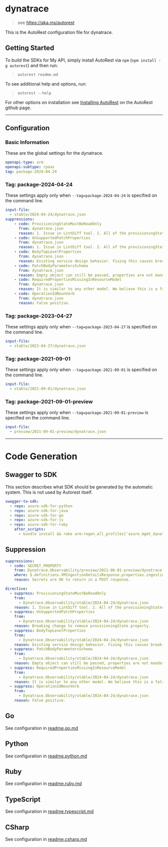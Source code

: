 # dynatrace

> see https://aka.ms/autorest

This is the AutoRest configuration file for dynatrace.

## Getting Started

To build the SDKs for My API, simply install AutoRest via `npm` (`npm install -g autorest`) and then run:

> `autorest readme.md`

To see additional help and options, run:

> `autorest --help`

For other options on installation see [Installing AutoRest](https://aka.ms/autorest/install) on the AutoRest github page.

---

## Configuration

### Basic Information

These are the global settings for the dynatrace.

```yaml
openapi-type: arm
openapi-subtype: rpaas
tag: package-2024-04-24
```

### Tag: package-2024-04-24

These settings apply only when `--tag=package-2024-04-24` is specified on the command line.

```yaml $(tag) == 'package-2024-04-24'
input-file:
  - stable/2024-04-24/dynatrace.json
suppressions:
    - code: ProvisioningStateMustBeReadOnly
      from: dynatrace.json
      reason: 1. Issue in LintDiff tool. 2. All of the provisioningStates are marked as readOnly, we believe this is a false positive.  Related issue:https://github.com/Azure/azure-openapi-validator/issues/637
    - code: UnSupportedPatchProperties
      from: dynatrace.json
      reason: 1. Issue in LintDiff tool. 2. All of the provisioningStates are marked as readOnly, we believe this is a false positive.  Related issue:https://github.com/Azure/azure-openapi-validator/issues/637
    - code: BodyTopLevelProperties
      from: dynatrace.json
      reason: Existing service design behavior. Fixing this causes breaking changes.
    - code: PatchBodyParametersSchema
      from: dynatrace.json
      reason: Empty object can still be passed, properties are not mandatory for the update schema.
    - code: RequiredPropertiesMissingInResourceModel
      from: dynatrace.json
      reason: It is similar to any other model. We believe this is a false positive.
    - code: OperationIdNounVerb
      from: dynatrace.json
      reason: False positive.
```

### Tag: package-2023-04-27

These settings apply only when `--tag=package-2023-04-27` is specified on the command line.

```yaml $(tag) == 'package-2023-04-27'
input-file:
  - stable/2023-04-27/dynatrace.json
```

### Tag: package-2021-09-01

These settings apply only when `--tag=package-2021-09-01` is specified on the command line.

```yaml $(tag) == 'package-2021-09-01'
input-file:
  - stable/2021-09-01/dynatrace.json
```

### Tag: package-2021-09-01-preview

These settings apply only when `--tag=package-2021-09-01-preview` is specified on the command line.

```yaml $(tag) == 'package-2021-09-01-preview'
input-file:
  - preview/2021-09-01-preview/dynatrace.json
```

---

# Code Generation

## Swagger to SDK

This section describes what SDK should be generated by the automatic system.
This is not used by Autorest itself.

```yaml $(swagger-to-sdk)
swagger-to-sdk:
  - repo: azure-sdk-for-python
  - repo: azure-sdk-for-java
  - repo: azure-sdk-for-go
  - repo: azure-sdk-for-js
  - repo: azure-sdk-for-ruby
    after_scripts:
      - bundle install && rake arm:regen_all_profiles['azure_mgmt_dynatrace']
```

## Suppression

``` yaml
suppressions:
  - code: SECRET_PROPERTY
    from: Dynatrace.Observability/preview/2021-06-01-preview/dynatrace.json
    where: $.definitions.VMIngestionDetailsResponse.properties.ingestionKey
    reason: Secrets are OK to return in a POST response.

directive:
  - suppress: ProvisioningStateMustBeReadOnly
    from:
      - Dynatrace.Observability/stable/2024-04-24/dynatrace.json
    reason: 1. Issue in LintDiff tool. 2. All of the provisioningStates are marked as readOnly, we believe this is a false positive. Related issue:https://github.com/Azure/azure-openapi-validator/issues/637
  - suppress: UnSupportedPatchProperties
    from:
      - Dynatrace.Observability/stable/2024-04-24/dynatrace.json
    reason: Breaking change to remove provisioningState property.
  - suppress: BodyTopLevelProperties
    from:
      - Dynatrace.Observability/stable/2024-04-24/dynatrace.json
    reason: Existing service design behavior. Fixing this causes breaking changes.
  - suppress: PatchBodyParametersSchema
    from:
      - Dynatrace.Observability/stable/2024-04-24/dynatrace.json
    reason: Empty object can still be passed, properties are not mandatory for the update schema.
  - suppress: RequiredPropertiesMissingInResourceModel
    from:
      - Dynatrace.Observability/stable/2024-04-24/dynatrace.json
    reason: It is similar to any other model. We believe this is a false positive.
  - suppress: OperationIdNounVerb
    from:
      - Dynatrace.Observability/stable/2024-04-24/dynatrace.json
    reason: False positive.
```

## Go

See configuration in [readme.go.md](./readme.go.md)

## Python

See configuration in [readme.python.md](./readme.python.md)

## Ruby

See configuration in [readme.ruby.md](./readme.ruby.md)

## TypeScript

See configuration in [readme.typescript.md](./readme.typescript.md)

## CSharp

See configuration in [readme.csharp.md](./readme.csharp.md)
